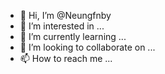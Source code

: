 - 👋 Hi, I’m @Neungfnby
- 👀 I’m interested in ...
- 🌱 I’m currently learning ...
- 💞️ I’m looking to collaborate on ...
- 📫 How to reach me ...

<!---
Neungfnby/Neungfnby is a ✨ special ✨ repository because its `README.md` (this file) appears on your GitHub profile.
You can click the Preview link to take a look at your changes.
--->
